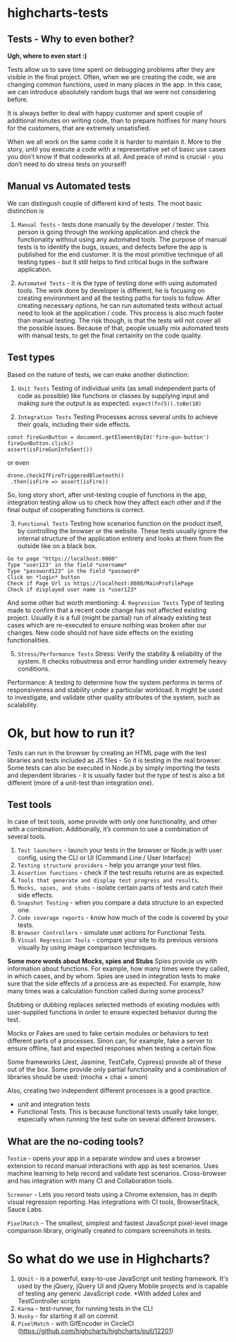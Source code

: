 # highcharts-tests
## Tests - Why to even bother?

**Ugh, where to even start :)**

Tests allow us to save time spent on debugging problems after they are visible in the final project.
Often, when we are creating the code, we are changing common functions, used in many places in the app. In this case,
we can introduce absolutely random bugs that we were not considering before. 

It is always better to deal with happy customer and spent couple of additional minutes on writing code, than to prepare hotfixes for many hours for the customers, that are extremely unsatisfied. 

When we all work on the same code it is harder to maintain it. More to the story, until you execute a code with a representative set of basic use cases you don’t know if that codeworks at all. And peace of mind is crucial - you don’t need to do stress tests on yourself!


## Manual vs Automated tests

We can distingush couple of different kind of tests. The most basic distinction is 

1. `Manual Tests` - tests done manually by the developer / tester. This person is going through the working application and check the functionality without using any automated tools.  The purpose of manual tests is to identify
the bugs, issues, and defects before the app is published for the end customer. It is
the most primitive technique of all testing types - but it still helps to find critical bugs in
the software application. 

2. `Automated Tests` - it is the type of testing done with using automated tools. The work done by developer is different, he is focusing on creating environment and all the testing paths for tools to follow. After creating necessary options, he can run automated tests without actual need to look at the application / code. This process is also much faster than manual testing. The risk though, is that the tests will not cover all the possible issues. Because of that, people usually mix automated tests with manual tests, to get the final certainity on the code quality.

## Test types
Based on the nature of tests, we can make another distinction:

1. `Unit Tests`
Testing of individual units (as small independent parts of code as possible) like functions or classes by supplying input and making sure the output is as expected.
`expect(fn(5)).toBe(10)`

2. `Integration Tests`
Testing Processes across several units to achieve their goals, including their side effects.

```
const fireGunButton = document.getElementById('fire-gun-button')
fireGunButton.click()
assert(isFireGunInfoSent())
```

or even

```
drone.checkIfFireTriggeredBluetooth()
 .then(isFire => assert(isFire))
```

So, long story short, after unit-testing couple of functions in the app, integration testing allow us to check how they affect each other and if the final output of cooperating functions is correct.

3. `Functional Tests`
Testing how scenarios function on the product itself, by controlling the browser or the website. These tests usually ignore the internal structure of the application entirety and looks at them from the outside like on a black box.

```
Go to page "https://localhost:8080"
Type "user123" in the field *username*
Type "password123" in the field *password*
Click on *login* button
Check if Page Url is https://localhost:8080/MainProfilePage
Check if displayed user name is *user123*
```

And some other but worth mentioning:
4. `Regression Tests`
Type of testing made to confirm that a recent code change has not affected existing project.
Usually it is a full (might be partial) run of already existing test cases which are re-executed to ensure nothing was broken after our changes. New code should not have side effects on the existing functionalities.

5. `Stress/Performance Tests`
Stress: Verify the stability & reliability of the system. It checks robustness and error handling under extremely heavy conditions.

Performance: A testing to determine how the system performs in terms of responsiveness and stability under a particular workload. It might be used to investigate, and validate other quality attributes of the system, such as scalability.

# Ok, but how to run it?

Tests can run in the browser by creating an HTML page with the test libraries and tests included as JS files - So it is testing in the real browser. Some tests can also be executed in Node.js by simply importing the tests and dependent libraries - it is usually faster but the type of test is also a bit different (more of a unit-test than integration one).

## Test tools
In case of test tools, some provide with only one functionality, and other with a combination. 
Additionally, it’s common to use a combination of several tools.

1. `Test launchers` - launch your tests in the browser or Node.js with user config, using the CLI or UI (Command Line / User Interface)
2. `Testing structure providers` - help you arrange your test files. 
3. `Assertion functions` - check if the test results returns are as expected.
4. `Tools that generate and display test progress and results`. 
5. `Mocks, spies, and stubs` - isolate certain parts of tests and catch their side effects.
6. `Snapshot Testing` - when you compare a data structure to an expected one.
7. `Code coverage reports` - know how much of the code is covered by your tests. 
8. `Browser Controllers` - simulate user actions for Functional Tests. 
9. `Visual Regression Tools` - compare your site to its previous versions visually by using image comparison techniques.

**Some more words about Mocks, spies and Stubs**
Spies provide us with information about functions. For example, how many times were they called, in which cases, and by whom. Spies are used in integration tests to make sure that the side effects of a process are as expected. For example, how many times was a calculation function called during some process?

Stubbing or dubbing replaces selected methods of existing modules with user-supplied functions in order to ensure expected behavior during the test.

Mocks or Fakes are used to fake certain modules or behaviors to test different parts of a processes. Sinon can, for example, fake a server to ensure offline, fast and expected responses when testing a certain flow.

Some frameworks (Jest, Jasmine, TestCafe, Cypress) provide all of these out of the box. 
Some provide only partial functionality and a combination of libraries should be used: (mocha + chai + sinon)

Also, creating two independent different processes is a good practice. 
* unit and integration tests
* Functional Tests. 
This is because functional tests usually take longer, especially when running the test suite on several different browsers.

## What are the no-coding tools?

`Testim` - opens your app in a separate window and uses a browser extension to record manual interactions with app as test scenarios. Uses machine learning to help record and validate test scenarios. Cross-browser and has integration with many CI and Collaboration tools.

`Screener` - Lets you record tests using a Chrome extension, has in depth visual regression reporting. Has integrations with CI tools, BrowserStack, Sauce Labs.

`PixelMatch` - The smallest, simplest and fastest JavaScript pixel-level image comparison library, originally created to compare screenshots in tests.

# So what do we use in Highcharts?

1. `QUnit` - is a powerful, easy-to-use JavaScript unit testing framework. It's used by the jQuery, jQuery UI and jQuery Mobile projects and is capable of testing any generic JavaScript code.
*With added Lolex and TestController scripts
2. `Karma` - test-runner, for running tests in the CLI
3. `Husky` - for starting it all on commit
4. `PixelMatch` - with GifEncoder in CircleCI (https://github.com/highcharts/highcharts/pull/12201)

